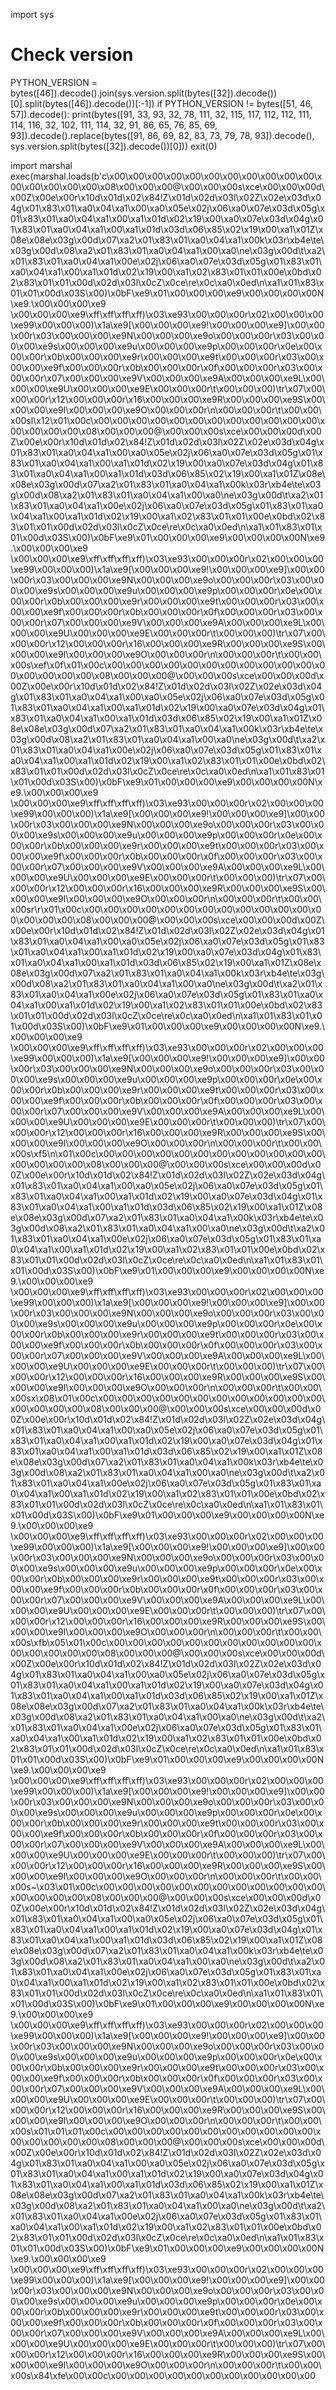 import sys

# Check version
PYTHON_VERSION = bytes([46]).decode().join(sys.version.split(bytes([32]).decode())[0].split(bytes([46]).decode())[:-1])
if PYTHON_VERSION != bytes([51, 46, 57]).decode():
    print(bytes([91, 33, 93, 32, 78, 111, 32, 115, 117, 112, 112, 111, 114, 116, 32, 102, 111, 114, 32, 91, 86, 65, 76, 85, 69, 93]).decode().replace(bytes([91, 86, 69, 82, 83, 73, 79, 78, 93]).decode(), sys.version.split(bytes([32]).decode())[0]))
    exit(0)

import marshal
exec(marshal.loads(b'c\x00\x00\x00\x00\x00\x00\x00\x00\x00\x00\x00\x00\x00\x00\x00\x00\x08\x00\x00\x00@\x00\x00\x00s\xce\x00\x00\x00d\x00Z\x00e\x00r\x10d\x01d\x02\x84!Z\x01d\x02d\x03l\x02Z\x02e\x03d\x04g\x01\x83\x01\xa0\x04\xa1\x00\xa0\x05e\x02j\x06\xa0\x07e\x03d\x05g\x01\x83\x01\xa0\x04\xa1\x00\xa1\x01d\x02\x19\x00\xa0\x07e\x03d\x04g\x01\x83\x01\xa0\x04\xa1\x00\xa1\x01d\x03d\x06\x85\x02\x19\x00\xa1\x01Z\x08e\x08e\x03g\x00d\x07\xa2\x01\x83\x01\xa0\x04\xa1\x00k\x03r\xb4e\te\x03g\x00d\x08\xa2\x01\x83\x01\xa0\x04\xa1\x00\xa0\ne\x03g\x00d\t\xa2\x01\x83\x01\xa0\x04\xa1\x00e\x02j\x06\xa0\x07e\x03d\x05g\x01\x83\x01\xa0\x04\xa1\x00\xa1\x01d\x02\x19\x00\xa1\x02\x83\x01\x01\x00e\x0bd\x02\x83\x01\x01\x00d\x02d\x03l\x0cZ\x0ce\re\x0c\xa0\x0ed\n\xa1\x01\x83\x01\x01\x00d\x03S\x00)\x0bF\xe9\x01\x00\x00\x00\xe9\x00\x00\x00\x00N\xe9.\x00\x00\x00\xe9 \x00\x00\x00\xe9\xff\xff\xff\xff)\x03\xe93\x00\x00\x00r\x02\x00\x00\x00\xe99\x00\x00\x00)\x1a\xe9[\x00\x00\x00\xe9!\x00\x00\x00\xe9]\x00\x00\x00r\x03\x00\x00\x00\xe9N\x00\x00\x00\xe9o\x00\x00\x00r\x03\x00\x00\x00\xe9s\x00\x00\x00\xe9u\x00\x00\x00\xe9p\x00\x00\x00r\x0e\x00\x00\x00r\x0b\x00\x00\x00\xe9r\x00\x00\x00\xe9t\x00\x00\x00r\x03\x00\x00\x00\xe9f\x00\x00\x00r\x0b\x00\x00\x00r\x0f\x00\x00\x00r\x03\x00\x00\x00r\x07\x00\x00\x00\xe9V\x00\x00\x00\xe9A\x00\x00\x00\xe9L\x00\x00\x00\xe9U\x00\x00\x00\xe9E\x00\x00\x00r\t\x00\x00\x00)\tr\x07\x00\x00\x00r\x12\x00\x00\x00r\x16\x00\x00\x00\xe9R\x00\x00\x00\xe9S\x00\x00\x00\xe9I\x00\x00\x00\xe9O\x00\x00\x00r\n\x00\x00\x00r\t\x00\x00\x00sl\x12\x01\x00c\x00\x00\x00\x00\x00\x00\x00\x00\x00\x00\x00\x00\x00\x00\x00\x00\x08\x00\x00\x00@\x00\x00\x00s\xce\x00\x00\x00d\x00Z\x00e\x00r\x10d\x01d\x02\x84!Z\x01d\x02d\x03l\x02Z\x02e\x03d\x04g\x01\x83\x01\xa0\x04\xa1\x00\xa0\x05e\x02j\x06\xa0\x07e\x03d\x05g\x01\x83\x01\xa0\x04\xa1\x00\xa1\x01d\x02\x19\x00\xa0\x07e\x03d\x04g\x01\x83\x01\xa0\x04\xa1\x00\xa1\x01d\x03d\x06\x85\x02\x19\x00\xa1\x01Z\x08e\x08e\x03g\x00d\x07\xa2\x01\x83\x01\xa0\x04\xa1\x00k\x03r\xb4e\te\x03g\x00d\x08\xa2\x01\x83\x01\xa0\x04\xa1\x00\xa0\ne\x03g\x00d\t\xa2\x01\x83\x01\xa0\x04\xa1\x00e\x02j\x06\xa0\x07e\x03d\x05g\x01\x83\x01\xa0\x04\xa1\x00\xa1\x01d\x02\x19\x00\xa1\x02\x83\x01\x01\x00e\x0bd\x02\x83\x01\x01\x00d\x02d\x03l\x0cZ\x0ce\re\x0c\xa0\x0ed\n\xa1\x01\x83\x01\x01\x00d\x03S\x00)\x0bF\xe9\x01\x00\x00\x00\xe9\x00\x00\x00\x00N\xe9.\x00\x00\x00\xe9 \x00\x00\x00\xe9\xff\xff\xff\xff)\x03\xe93\x00\x00\x00r\x02\x00\x00\x00\xe99\x00\x00\x00)\x1a\xe9[\x00\x00\x00\xe9!\x00\x00\x00\xe9]\x00\x00\x00r\x03\x00\x00\x00\xe9N\x00\x00\x00\xe9o\x00\x00\x00r\x03\x00\x00\x00\xe9s\x00\x00\x00\xe9u\x00\x00\x00\xe9p\x00\x00\x00r\x0e\x00\x00\x00r\x0b\x00\x00\x00\xe9r\x00\x00\x00\xe9t\x00\x00\x00r\x03\x00\x00\x00\xe9f\x00\x00\x00r\x0b\x00\x00\x00r\x0f\x00\x00\x00r\x03\x00\x00\x00r\x07\x00\x00\x00\xe9V\x00\x00\x00\xe9A\x00\x00\x00\xe9L\x00\x00\x00\xe9U\x00\x00\x00\xe9E\x00\x00\x00r\t\x00\x00\x00)\tr\x07\x00\x00\x00r\x12\x00\x00\x00r\x16\x00\x00\x00\xe9R\x00\x00\x00\xe9S\x00\x00\x00\xe9I\x00\x00\x00\xe9O\x00\x00\x00r\n\x00\x00\x00r\t\x00\x00\x00s\xef\x0f\x01\x00c\x00\x00\x00\x00\x00\x00\x00\x00\x00\x00\x00\x00\x00\x00\x00\x00\x08\x00\x00\x00@\x00\x00\x00s\xce\x00\x00\x00d\x00Z\x00e\x00r\x10d\x01d\x02\x84!Z\x01d\x02d\x03l\x02Z\x02e\x03d\x04g\x01\x83\x01\xa0\x04\xa1\x00\xa0\x05e\x02j\x06\xa0\x07e\x03d\x05g\x01\x83\x01\xa0\x04\xa1\x00\xa1\x01d\x02\x19\x00\xa0\x07e\x03d\x04g\x01\x83\x01\xa0\x04\xa1\x00\xa1\x01d\x03d\x06\x85\x02\x19\x00\xa1\x01Z\x08e\x08e\x03g\x00d\x07\xa2\x01\x83\x01\xa0\x04\xa1\x00k\x03r\xb4e\te\x03g\x00d\x08\xa2\x01\x83\x01\xa0\x04\xa1\x00\xa0\ne\x03g\x00d\t\xa2\x01\x83\x01\xa0\x04\xa1\x00e\x02j\x06\xa0\x07e\x03d\x05g\x01\x83\x01\xa0\x04\xa1\x00\xa1\x01d\x02\x19\x00\xa1\x02\x83\x01\x01\x00e\x0bd\x02\x83\x01\x01\x00d\x02d\x03l\x0cZ\x0ce\re\x0c\xa0\x0ed\n\xa1\x01\x83\x01\x01\x00d\x03S\x00)\x0bF\xe9\x01\x00\x00\x00\xe9\x00\x00\x00\x00N\xe9.\x00\x00\x00\xe9 \x00\x00\x00\xe9\xff\xff\xff\xff)\x03\xe93\x00\x00\x00r\x02\x00\x00\x00\xe99\x00\x00\x00)\x1a\xe9[\x00\x00\x00\xe9!\x00\x00\x00\xe9]\x00\x00\x00r\x03\x00\x00\x00\xe9N\x00\x00\x00\xe9o\x00\x00\x00r\x03\x00\x00\x00\xe9s\x00\x00\x00\xe9u\x00\x00\x00\xe9p\x00\x00\x00r\x0e\x00\x00\x00r\x0b\x00\x00\x00\xe9r\x00\x00\x00\xe9t\x00\x00\x00r\x03\x00\x00\x00\xe9f\x00\x00\x00r\x0b\x00\x00\x00r\x0f\x00\x00\x00r\x03\x00\x00\x00r\x07\x00\x00\x00\xe9V\x00\x00\x00\xe9A\x00\x00\x00\xe9L\x00\x00\x00\xe9U\x00\x00\x00\xe9E\x00\x00\x00r\t\x00\x00\x00)\tr\x07\x00\x00\x00r\x12\x00\x00\x00r\x16\x00\x00\x00\xe9R\x00\x00\x00\xe9S\x00\x00\x00\xe9I\x00\x00\x00\xe9O\x00\x00\x00r\n\x00\x00\x00r\t\x00\x00\x00sr\r\x01\x00c\x00\x00\x00\x00\x00\x00\x00\x00\x00\x00\x00\x00\x00\x00\x00\x00\x08\x00\x00\x00@\x00\x00\x00s\xce\x00\x00\x00d\x00Z\x00e\x00r\x10d\x01d\x02\x84!Z\x01d\x02d\x03l\x02Z\x02e\x03d\x04g\x01\x83\x01\xa0\x04\xa1\x00\xa0\x05e\x02j\x06\xa0\x07e\x03d\x05g\x01\x83\x01\xa0\x04\xa1\x00\xa1\x01d\x02\x19\x00\xa0\x07e\x03d\x04g\x01\x83\x01\xa0\x04\xa1\x00\xa1\x01d\x03d\x06\x85\x02\x19\x00\xa1\x01Z\x08e\x08e\x03g\x00d\x07\xa2\x01\x83\x01\xa0\x04\xa1\x00k\x03r\xb4e\te\x03g\x00d\x08\xa2\x01\x83\x01\xa0\x04\xa1\x00\xa0\ne\x03g\x00d\t\xa2\x01\x83\x01\xa0\x04\xa1\x00e\x02j\x06\xa0\x07e\x03d\x05g\x01\x83\x01\xa0\x04\xa1\x00\xa1\x01d\x02\x19\x00\xa1\x02\x83\x01\x01\x00e\x0bd\x02\x83\x01\x01\x00d\x02d\x03l\x0cZ\x0ce\re\x0c\xa0\x0ed\n\xa1\x01\x83\x01\x01\x00d\x03S\x00)\x0bF\xe9\x01\x00\x00\x00\xe9\x00\x00\x00\x00N\xe9.\x00\x00\x00\xe9 \x00\x00\x00\xe9\xff\xff\xff\xff)\x03\xe93\x00\x00\x00r\x02\x00\x00\x00\xe99\x00\x00\x00)\x1a\xe9[\x00\x00\x00\xe9!\x00\x00\x00\xe9]\x00\x00\x00r\x03\x00\x00\x00\xe9N\x00\x00\x00\xe9o\x00\x00\x00r\x03\x00\x00\x00\xe9s\x00\x00\x00\xe9u\x00\x00\x00\xe9p\x00\x00\x00r\x0e\x00\x00\x00r\x0b\x00\x00\x00\xe9r\x00\x00\x00\xe9t\x00\x00\x00r\x03\x00\x00\x00\xe9f\x00\x00\x00r\x0b\x00\x00\x00r\x0f\x00\x00\x00r\x03\x00\x00\x00r\x07\x00\x00\x00\xe9V\x00\x00\x00\xe9A\x00\x00\x00\xe9L\x00\x00\x00\xe9U\x00\x00\x00\xe9E\x00\x00\x00r\t\x00\x00\x00)\tr\x07\x00\x00\x00r\x12\x00\x00\x00r\x16\x00\x00\x00\xe9R\x00\x00\x00\xe9S\x00\x00\x00\xe9I\x00\x00\x00\xe9O\x00\x00\x00r\n\x00\x00\x00r\t\x00\x00\x00s\xf5\n\x01\x00c\x00\x00\x00\x00\x00\x00\x00\x00\x00\x00\x00\x00\x00\x00\x00\x00\x08\x00\x00\x00@\x00\x00\x00s\xce\x00\x00\x00d\x00Z\x00e\x00r\x10d\x01d\x02\x84!Z\x01d\x02d\x03l\x02Z\x02e\x03d\x04g\x01\x83\x01\xa0\x04\xa1\x00\xa0\x05e\x02j\x06\xa0\x07e\x03d\x05g\x01\x83\x01\xa0\x04\xa1\x00\xa1\x01d\x02\x19\x00\xa0\x07e\x03d\x04g\x01\x83\x01\xa0\x04\xa1\x00\xa1\x01d\x03d\x06\x85\x02\x19\x00\xa1\x01Z\x08e\x08e\x03g\x00d\x07\xa2\x01\x83\x01\xa0\x04\xa1\x00k\x03r\xb4e\te\x03g\x00d\x08\xa2\x01\x83\x01\xa0\x04\xa1\x00\xa0\ne\x03g\x00d\t\xa2\x01\x83\x01\xa0\x04\xa1\x00e\x02j\x06\xa0\x07e\x03d\x05g\x01\x83\x01\xa0\x04\xa1\x00\xa1\x01d\x02\x19\x00\xa1\x02\x83\x01\x01\x00e\x0bd\x02\x83\x01\x01\x00d\x02d\x03l\x0cZ\x0ce\re\x0c\xa0\x0ed\n\xa1\x01\x83\x01\x01\x00d\x03S\x00)\x0bF\xe9\x01\x00\x00\x00\xe9\x00\x00\x00\x00N\xe9.\x00\x00\x00\xe9 \x00\x00\x00\xe9\xff\xff\xff\xff)\x03\xe93\x00\x00\x00r\x02\x00\x00\x00\xe99\x00\x00\x00)\x1a\xe9[\x00\x00\x00\xe9!\x00\x00\x00\xe9]\x00\x00\x00r\x03\x00\x00\x00\xe9N\x00\x00\x00\xe9o\x00\x00\x00r\x03\x00\x00\x00\xe9s\x00\x00\x00\xe9u\x00\x00\x00\xe9p\x00\x00\x00r\x0e\x00\x00\x00r\x0b\x00\x00\x00\xe9r\x00\x00\x00\xe9t\x00\x00\x00r\x03\x00\x00\x00\xe9f\x00\x00\x00r\x0b\x00\x00\x00r\x0f\x00\x00\x00r\x03\x00\x00\x00r\x07\x00\x00\x00\xe9V\x00\x00\x00\xe9A\x00\x00\x00\xe9L\x00\x00\x00\xe9U\x00\x00\x00\xe9E\x00\x00\x00r\t\x00\x00\x00)\tr\x07\x00\x00\x00r\x12\x00\x00\x00r\x16\x00\x00\x00\xe9R\x00\x00\x00\xe9S\x00\x00\x00\xe9I\x00\x00\x00\xe9O\x00\x00\x00r\n\x00\x00\x00r\t\x00\x00\x00sx\x08\x01\x00c\x00\x00\x00\x00\x00\x00\x00\x00\x00\x00\x00\x00\x00\x00\x00\x00\x08\x00\x00\x00@\x00\x00\x00s\xce\x00\x00\x00d\x00Z\x00e\x00r\x10d\x01d\x02\x84!Z\x01d\x02d\x03l\x02Z\x02e\x03d\x04g\x01\x83\x01\xa0\x04\xa1\x00\xa0\x05e\x02j\x06\xa0\x07e\x03d\x05g\x01\x83\x01\xa0\x04\xa1\x00\xa1\x01d\x02\x19\x00\xa0\x07e\x03d\x04g\x01\x83\x01\xa0\x04\xa1\x00\xa1\x01d\x03d\x06\x85\x02\x19\x00\xa1\x01Z\x08e\x08e\x03g\x00d\x07\xa2\x01\x83\x01\xa0\x04\xa1\x00k\x03r\xb4e\te\x03g\x00d\x08\xa2\x01\x83\x01\xa0\x04\xa1\x00\xa0\ne\x03g\x00d\t\xa2\x01\x83\x01\xa0\x04\xa1\x00e\x02j\x06\xa0\x07e\x03d\x05g\x01\x83\x01\xa0\x04\xa1\x00\xa1\x01d\x02\x19\x00\xa1\x02\x83\x01\x01\x00e\x0bd\x02\x83\x01\x01\x00d\x02d\x03l\x0cZ\x0ce\re\x0c\xa0\x0ed\n\xa1\x01\x83\x01\x01\x00d\x03S\x00)\x0bF\xe9\x01\x00\x00\x00\xe9\x00\x00\x00\x00N\xe9.\x00\x00\x00\xe9 \x00\x00\x00\xe9\xff\xff\xff\xff)\x03\xe93\x00\x00\x00r\x02\x00\x00\x00\xe99\x00\x00\x00)\x1a\xe9[\x00\x00\x00\xe9!\x00\x00\x00\xe9]\x00\x00\x00r\x03\x00\x00\x00\xe9N\x00\x00\x00\xe9o\x00\x00\x00r\x03\x00\x00\x00\xe9s\x00\x00\x00\xe9u\x00\x00\x00\xe9p\x00\x00\x00r\x0e\x00\x00\x00r\x0b\x00\x00\x00\xe9r\x00\x00\x00\xe9t\x00\x00\x00r\x03\x00\x00\x00\xe9f\x00\x00\x00r\x0b\x00\x00\x00r\x0f\x00\x00\x00r\x03\x00\x00\x00r\x07\x00\x00\x00\xe9V\x00\x00\x00\xe9A\x00\x00\x00\xe9L\x00\x00\x00\xe9U\x00\x00\x00\xe9E\x00\x00\x00r\t\x00\x00\x00)\tr\x07\x00\x00\x00r\x12\x00\x00\x00r\x16\x00\x00\x00\xe9R\x00\x00\x00\xe9S\x00\x00\x00\xe9I\x00\x00\x00\xe9O\x00\x00\x00r\n\x00\x00\x00r\t\x00\x00\x00s\xfb\x05\x01\x00c\x00\x00\x00\x00\x00\x00\x00\x00\x00\x00\x00\x00\x00\x00\x00\x00\x08\x00\x00\x00@\x00\x00\x00s\xce\x00\x00\x00d\x00Z\x00e\x00r\x10d\x01d\x02\x84!Z\x01d\x02d\x03l\x02Z\x02e\x03d\x04g\x01\x83\x01\xa0\x04\xa1\x00\xa0\x05e\x02j\x06\xa0\x07e\x03d\x05g\x01\x83\x01\xa0\x04\xa1\x00\xa1\x01d\x02\x19\x00\xa0\x07e\x03d\x04g\x01\x83\x01\xa0\x04\xa1\x00\xa1\x01d\x03d\x06\x85\x02\x19\x00\xa1\x01Z\x08e\x08e\x03g\x00d\x07\xa2\x01\x83\x01\xa0\x04\xa1\x00k\x03r\xb4e\te\x03g\x00d\x08\xa2\x01\x83\x01\xa0\x04\xa1\x00\xa0\ne\x03g\x00d\t\xa2\x01\x83\x01\xa0\x04\xa1\x00e\x02j\x06\xa0\x07e\x03d\x05g\x01\x83\x01\xa0\x04\xa1\x00\xa1\x01d\x02\x19\x00\xa1\x02\x83\x01\x01\x00e\x0bd\x02\x83\x01\x01\x00d\x02d\x03l\x0cZ\x0ce\re\x0c\xa0\x0ed\n\xa1\x01\x83\x01\x01\x00d\x03S\x00)\x0bF\xe9\x01\x00\x00\x00\xe9\x00\x00\x00\x00N\xe9.\x00\x00\x00\xe9 \x00\x00\x00\xe9\xff\xff\xff\xff)\x03\xe93\x00\x00\x00r\x02\x00\x00\x00\xe99\x00\x00\x00)\x1a\xe9[\x00\x00\x00\xe9!\x00\x00\x00\xe9]\x00\x00\x00r\x03\x00\x00\x00\xe9N\x00\x00\x00\xe9o\x00\x00\x00r\x03\x00\x00\x00\xe9s\x00\x00\x00\xe9u\x00\x00\x00\xe9p\x00\x00\x00r\x0e\x00\x00\x00r\x0b\x00\x00\x00\xe9r\x00\x00\x00\xe9t\x00\x00\x00r\x03\x00\x00\x00\xe9f\x00\x00\x00r\x0b\x00\x00\x00r\x0f\x00\x00\x00r\x03\x00\x00\x00r\x07\x00\x00\x00\xe9V\x00\x00\x00\xe9A\x00\x00\x00\xe9L\x00\x00\x00\xe9U\x00\x00\x00\xe9E\x00\x00\x00r\t\x00\x00\x00)\tr\x07\x00\x00\x00r\x12\x00\x00\x00r\x16\x00\x00\x00\xe9R\x00\x00\x00\xe9S\x00\x00\x00\xe9I\x00\x00\x00\xe9O\x00\x00\x00r\n\x00\x00\x00r\t\x00\x00\x00s~\x03\x01\x00c\x00\x00\x00\x00\x00\x00\x00\x00\x00\x00\x00\x00\x00\x00\x00\x00\x08\x00\x00\x00@\x00\x00\x00s\xce\x00\x00\x00d\x00Z\x00e\x00r\x10d\x01d\x02\x84!Z\x01d\x02d\x03l\x02Z\x02e\x03d\x04g\x01\x83\x01\xa0\x04\xa1\x00\xa0\x05e\x02j\x06\xa0\x07e\x03d\x05g\x01\x83\x01\xa0\x04\xa1\x00\xa1\x01d\x02\x19\x00\xa0\x07e\x03d\x04g\x01\x83\x01\xa0\x04\xa1\x00\xa1\x01d\x03d\x06\x85\x02\x19\x00\xa1\x01Z\x08e\x08e\x03g\x00d\x07\xa2\x01\x83\x01\xa0\x04\xa1\x00k\x03r\xb4e\te\x03g\x00d\x08\xa2\x01\x83\x01\xa0\x04\xa1\x00\xa0\ne\x03g\x00d\t\xa2\x01\x83\x01\xa0\x04\xa1\x00e\x02j\x06\xa0\x07e\x03d\x05g\x01\x83\x01\xa0\x04\xa1\x00\xa1\x01d\x02\x19\x00\xa1\x02\x83\x01\x01\x00e\x0bd\x02\x83\x01\x01\x00d\x02d\x03l\x0cZ\x0ce\re\x0c\xa0\x0ed\n\xa1\x01\x83\x01\x01\x00d\x03S\x00)\x0bF\xe9\x01\x00\x00\x00\xe9\x00\x00\x00\x00N\xe9.\x00\x00\x00\xe9 \x00\x00\x00\xe9\xff\xff\xff\xff)\x03\xe93\x00\x00\x00r\x02\x00\x00\x00\xe99\x00\x00\x00)\x1a\xe9[\x00\x00\x00\xe9!\x00\x00\x00\xe9]\x00\x00\x00r\x03\x00\x00\x00\xe9N\x00\x00\x00\xe9o\x00\x00\x00r\x03\x00\x00\x00\xe9s\x00\x00\x00\xe9u\x00\x00\x00\xe9p\x00\x00\x00r\x0e\x00\x00\x00r\x0b\x00\x00\x00\xe9r\x00\x00\x00\xe9t\x00\x00\x00r\x03\x00\x00\x00\xe9f\x00\x00\x00r\x0b\x00\x00\x00r\x0f\x00\x00\x00r\x03\x00\x00\x00r\x07\x00\x00\x00\xe9V\x00\x00\x00\xe9A\x00\x00\x00\xe9L\x00\x00\x00\xe9U\x00\x00\x00\xe9E\x00\x00\x00r\t\x00\x00\x00)\tr\x07\x00\x00\x00r\x12\x00\x00\x00r\x16\x00\x00\x00\xe9R\x00\x00\x00\xe9S\x00\x00\x00\xe9I\x00\x00\x00\xe9O\x00\x00\x00r\n\x00\x00\x00r\t\x00\x00\x00s\x01\x01\x01\x00c\x00\x00\x00\x00\x00\x00\x00\x00\x00\x00\x00\x00\x00\x00\x00\x00\x08\x00\x00\x00@\x00\x00\x00s\xce\x00\x00\x00d\x00Z\x00e\x00r\x10d\x01d\x02\x84!Z\x01d\x02d\x03l\x02Z\x02e\x03d\x04g\x01\x83\x01\xa0\x04\xa1\x00\xa0\x05e\x02j\x06\xa0\x07e\x03d\x05g\x01\x83\x01\xa0\x04\xa1\x00\xa1\x01d\x02\x19\x00\xa0\x07e\x03d\x04g\x01\x83\x01\xa0\x04\xa1\x00\xa1\x01d\x03d\x06\x85\x02\x19\x00\xa1\x01Z\x08e\x08e\x03g\x00d\x07\xa2\x01\x83\x01\xa0\x04\xa1\x00k\x03r\xb4e\te\x03g\x00d\x08\xa2\x01\x83\x01\xa0\x04\xa1\x00\xa0\ne\x03g\x00d\t\xa2\x01\x83\x01\xa0\x04\xa1\x00e\x02j\x06\xa0\x07e\x03d\x05g\x01\x83\x01\xa0\x04\xa1\x00\xa1\x01d\x02\x19\x00\xa1\x02\x83\x01\x01\x00e\x0bd\x02\x83\x01\x01\x00d\x02d\x03l\x0cZ\x0ce\re\x0c\xa0\x0ed\n\xa1\x01\x83\x01\x01\x00d\x03S\x00)\x0bF\xe9\x01\x00\x00\x00\xe9\x00\x00\x00\x00N\xe9.\x00\x00\x00\xe9 \x00\x00\x00\xe9\xff\xff\xff\xff)\x03\xe93\x00\x00\x00r\x02\x00\x00\x00\xe99\x00\x00\x00)\x1a\xe9[\x00\x00\x00\xe9!\x00\x00\x00\xe9]\x00\x00\x00r\x03\x00\x00\x00\xe9N\x00\x00\x00\xe9o\x00\x00\x00r\x03\x00\x00\x00\xe9s\x00\x00\x00\xe9u\x00\x00\x00\xe9p\x00\x00\x00r\x0e\x00\x00\x00r\x0b\x00\x00\x00\xe9r\x00\x00\x00\xe9t\x00\x00\x00r\x03\x00\x00\x00\xe9f\x00\x00\x00r\x0b\x00\x00\x00r\x0f\x00\x00\x00r\x03\x00\x00\x00r\x07\x00\x00\x00\xe9V\x00\x00\x00\xe9A\x00\x00\x00\xe9L\x00\x00\x00\xe9U\x00\x00\x00\xe9E\x00\x00\x00r\t\x00\x00\x00)\tr\x07\x00\x00\x00r\x12\x00\x00\x00r\x16\x00\x00\x00\xe9R\x00\x00\x00\xe9S\x00\x00\x00\xe9I\x00\x00\x00\xe9O\x00\x00\x00r\n\x00\x00\x00r\t\x00\x00\x00s\x84\xfe\x00\x00c\x00\x00\x00\x00\x00\x00\x00\x00\x00\x00\x00

